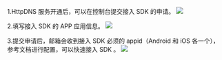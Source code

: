 1.HttpDNS 服务开通后，可以在控制台提交接入 SDK 的申请。
![](http://imgcache.tce.fsphere.cn/static/mc.qcloudimg.com/static/img/4b54446078cde6c1b4a5af8da662718d/1.png)

2.填写接入 SDK 的 APP 应用信息。
![](http://imgcache.tce.fsphere.cn/static/mc.qcloudimg.com/static/img/ffdaedf84827b11f5bc384ce36c9d6e2/2.png)

3.提交申请后，邮箱会收到接入 SDK 必须的 appid（Android 和 iOS 各一个），参考文档进行配置，可以快速接入 SDK 。
![](http://imgcache.tce.fsphere.cn/static/mc.qcloudimg.com/static/img/24241f0a1d77ca955a519ad4066042d6/3.png)
